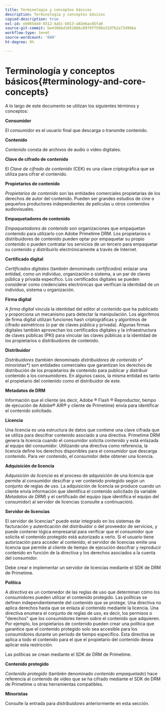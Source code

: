 ```yaml
---
title: Terminología y conceptos básicos
description: Terminología y conceptos básicos
copied-description: true
exl-id: eb065dd4-0312-4a5c-b013-a02e6ac85fa0
source-git-commit: be43bbbd1051886c8979ff590a3197b2a7249b6a
workflow-type: tm+mt
source-wordcount: '669'
ht-degree: 0%

---
```


# Terminología y conceptos básicos{#terminology-and-core-concepts}

A lo largo de este documento se utilizan los siguientes términos y conceptos:

**Consumidor**

El *consumidor* es el usuario final que descarga o transmite contenido.

**Contenido**

*Contenido* consta de archivos de audio o vídeo digitales.

**Clave de cifrado de contenido**

El *Clave de cifrado de contenido* (CEK) es una clave criptográfica que se utiliza para cifrar el contenido.

**Propietarios de contenido**

*Propietarios de contenido* son las entidades comerciales propietarias de los derechos de autor del contenido. Pueden ser grandes estudios de cine o pequeños productores independientes de películas u otros contenidos audiovisuales.

**Empaquetadores de contenido**

*Empaquetadores de contenido* son organizaciones que empaquetan contenido para utilizarlo con Adobe Primetime DRM. Los propietarios o distribuidores de contenido pueden optar por empaquetar su propio contenido o pueden contratar los servicios de un tercero para empaquetar su contenido y distribuirlo electrónicamente a través de Internet.

**Certificado digital**

*Certificados digitales* (también denominado *certificados*) enlazar una entidad, como un individuo, organización o sistema, a un par de claves pública y privada específico. Los certificados digitales se pueden considerar como credenciales electrónicas que verifican la identidad de un individuo, sistema u organización.

**Firma digital**

A *firma digital* vincula la identidad del editor al contenido que ha publicado y proporciona un mecanismo para detectar la manipulación. Los algoritmos de firma digital utilizan funciones hash criptográficas y algoritmos de cifrado asimétricos (o par de claves pública y privada). Algunas firmas digitales también aprovechan los certificados digitales y la infraestructura de claves públicas (PKI) para vincular las claves públicas a la identidad de los propietarios o distribuidores de contenido.

**Distribuidor**

*Distribuidores* (también denominado *distribuidores de contenido* o* minoristas*) son entidades comerciales que garantizan los derechos de distribución de los propietarios de contenido para publicar y distribuir contenido a los consumidores. En algunos casos, la misma entidad es tanto el propietario del contenido como el distribuidor de este.

**Metadatos de DRM**

Información que el cliente (es decir, Adobe ® Flash ® Reproductor, tiempo de ejecución de Adobe® AIR® y cliente de Primetime) envía para identificar el contenido solicitado.

**Licencia**

Una licencia es una estructura de datos que contiene una clave cifrada que se utiliza para descifrar contenido asociado a una directiva. Primetime DRM genera la licencia cuando el consumidor solicita contenido y está enlazada al equipo del consumidor. Utilizando una directiva como referencia, la licencia define los derechos disponibles para el consumidor que descarga contenido. Para ver contenido, el consumidor debe obtener una licencia.

**Adquisición de licencia**

*Adquisición de licencia* es el proceso de adquisición de una licencia que permite al consumidor descifrar y ver contenido protegido según un conjunto de reglas de uso. La adquisición de licencia se produce cuando un cliente envía información que identifica el contenido solicitado (la variable *Metadatos de DRM*) y el certificado del equipo (que identifica el equipo del consumidor) al servidor de licencias (consulte a continuación).

**Servidor de licencias**

El servidor de licencias* puede estar integrado en los sistemas de facturación y autenticación del distribuidor o del proveedor de servicios, y puede contener lógica empresarial para verificar que el consumidor que solicita el contenido protegido está autorizado a verlo. Si el usuario tiene autorización para acceder al contenido, el servidor de licencias emite una licencia que permite al cliente de tiempo de ejecución descifrar y reproducir contenido en función de la directiva y los derechos asociados a la cuenta del consumidor.

Debe crear e implementar un servidor de licencias mediante el SDK de DRM de Primetime.

**Política**

A *directiva* es un contenedor de las reglas de uso que determinan cómo los consumidores pueden utilizar el contenido protegido. Las políticas se definen independientemente del contenido que se protege. Una directiva no aplica derechos hasta que se enlaza al contenido mediante la licencia. Una directiva enumera el conjunto de reglas de uso, es decir, los permisos o &quot;derechos&quot; que los consumidores tienen sobre el contenido que adquieren. Por ejemplo, los propietarios de contenido pueden crear una política que garantice que el contenido protegido solo sea accesible para los consumidores durante un período de tiempo específico. Esta directiva se aplica a todo el contenido para el que el propietario del contenido desea aplicar esta restricción.

Las políticas se crean mediante el SDK de DRM de Primetime.

**Contenido protegido**

*Contenido protegido* (también denominado *contenido empaquetado*) hace referencia al contenido de vídeo que se ha cifrado mediante el SDK de DRM de Primetime u otras herramientas compatibles.

**Minoristas**

Consulte la entrada para *distribuidores* anteriormente en esta sección.
